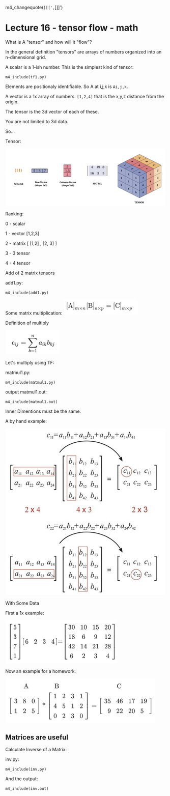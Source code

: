 m4_changequote(`[[[',`]]]')

<style>
.pagebreak { page-break-before: always; }
.half { height: 200px; }
</style>

# Lecture 16 - tensor flow - math 

What is A "tensor" and how will it "flow"?

In the general definition "tensors" are arrays of numbers organized into an n-dimensional grid.

A scalar is a 1-ish number.  This is the simplest kind of tensor:


```
m4_include(tf1.py)
```

Elements are positionaly identifiable.  So A at i,j,k is `Ai,j,k`.

A vector is a 1x array of numbers.  `[1,2,4]`  that is the x,y,z distance from the origin.

The tensor is the 3d vector of each of these.

You are not limited to 3d data.


So...

Tensor:

![tensor.png](tensor.png)


Ranking:

0 - scalar

1 - vector [1,2,3]

2 - matrix [ [1,2] , [2, 3] ]

3 - 3 tensor

4 - 4 tensor

Add of 2 matrix tensors

add1.py:

```
m4_include(add1.py)
```


Some matrix multiplication: ![mul0.png](mul0.png)

Definition of multiply

![mul1.png](mul1.png)


Let's multiply using TF:

matmul1.py:
```
m4_include(matmul1.py)
```

output matmul1.out:

```
m4_include(matmul1.out)
```

Inner Dimentions must be the same.

A by hand example:

![mat2.png](mat2.png)

With Some Data

First a 1x example:

![mat3.png](mat3.png)

Now an example for a homework.

![mak8.png](mat8.png)

## Matrices are useful


Calculate Inverse of a Matrix:

inv.py:

```
m4_include(inv.py)
```

And the output:

```
m4_include(inv.out)
```


